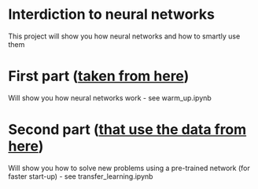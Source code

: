 # Interdiction to neural networks
This project will show you how neural networks and how to smartly use them

# First part ([taken from here](https://github.com/rasbt/machine-learning-book/blob/main/ch11/ch11.ipynb)) 
Will show you how neural networks work - see warm_up.ipynb

# Second part ([that use the data from here](https://www.robots.ox.ac.uk/~vgg/data/flowers/102/)) 
Will show you how to solve new problems using a pre-trained network (for faster start-up) - see transfer_learning.ipynb